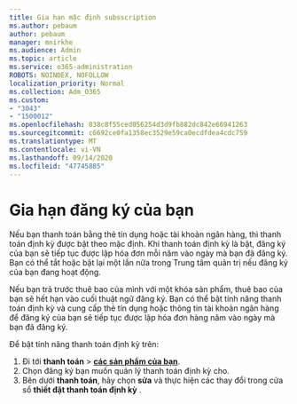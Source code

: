 ```yaml
---
title: Gia hạn mặc định subsscription
ms.author: pebaum
author: pebaum
manager: mnirkhe
ms.audience: Admin
ms.topic: article
ms.service: o365-administration
ROBOTS: NOINDEX, NOFOLLOW
localization_priority: Normal
ms.collection: Adm_O365
ms.custom:
- "3043"
- "1500012"
ms.openlocfilehash: 038c8f55ced056254d3d9fb882dc842e66941263
ms.sourcegitcommit: c6692ce0fa1358ec3529e59ca0ecdfdea4cdc759
ms.translationtype: MT
ms.contentlocale: vi-VN
ms.lasthandoff: 09/14/2020
ms.locfileid: "47745885"
---
```

# <a name="renewing-your-subscription"></a>Gia hạn đăng ký của bạn

Nếu bạn thanh toán bằng thẻ tín dụng hoặc tài khoản ngân hàng, thì thanh toán định kỳ được bật theo mặc định. Khi thanh toán định kỳ là bật, đăng ký của bạn sẽ tiếp tục được lập hóa đơn mỗi năm vào ngày mà bạn đã đăng ký. Bạn có thể tắt hoặc bật lại một lần nữa trong Trung tâm quản trị nếu đăng ký của bạn đang hoạt động.

Nếu bạn trả trước thuê bao của mình với một khóa sản phẩm, thuê bao của bạn sẽ hết hạn vào cuối thuật ngữ đăng ký. Bạn có thể bật tính năng thanh toán định kỳ và cung cấp thẻ tín dụng hoặc thông tin tài khoản ngân hàng để đăng ký của bạn sẽ tiếp tục được lập hóa đơn hàng năm vào ngày mà bạn đã đăng ký.

Để bật tính năng thanh toán định kỳ trên: 

1. Đi tới **thanh toán**  >  **[các sản phẩm của bạn](https://go.microsoft.com/fwlink/p/?linkid=842054)**.
2. Chọn đăng ký bạn muốn quản lý thanh toán định kỳ cho.
3. Bên dưới **thanh toán**, hãy chọn **sửa** và thực hiện các thay đổi trong cửa sổ **thiết đặt thanh toán định kỳ** . 